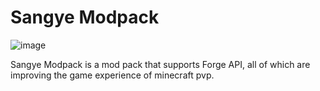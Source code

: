 # Sangye Modpack

![image](https://s1.ax1x.com/2022/10/13/xaJFqH.png)

Sangye Modpack is a mod pack that supports Forge API, all of which are improving the game experience of minecraft pvp.
